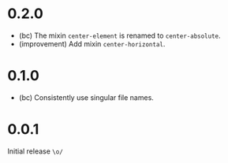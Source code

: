 0.2.0
=====

*   (bc) The mixin `center-element` is renamed to `center-absolute`.
*   (improvement) Add mixin `center-horizontal`.


0.1.0
=====

*   (bc) Consistently use singular file names.


0.0.1
=====

Initial release `\o/`
